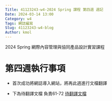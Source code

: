 ```yaml
---
Title: 41123243-w4-2024 Spring 課程 第四週 週記
Date: 2024-03-14 13:00
Category: w4
Tags: 網誌編寫
Slug: 41123243-w4-blog
Author: kmol
---
```


2024 Spring 網際內容管理與協同產品設計實習課程

<!-- PELICAN_END_SUMMARY -->

# 第四週執行事項
- 首次成功將網誌導入網站，將再此週進行文檔翻譯

- 下為待翻譯文檔 負責61-72
[待翻譯文檔](https://webthesis.biblio.polito.it/16429/1/tesi.pdf )
